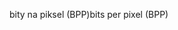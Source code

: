 <span data-ttu-id="0ac72-101">bity na piksel (BPP)</span><span class="sxs-lookup"><span data-stu-id="0ac72-101">bits per pixel (BPP)</span></span>